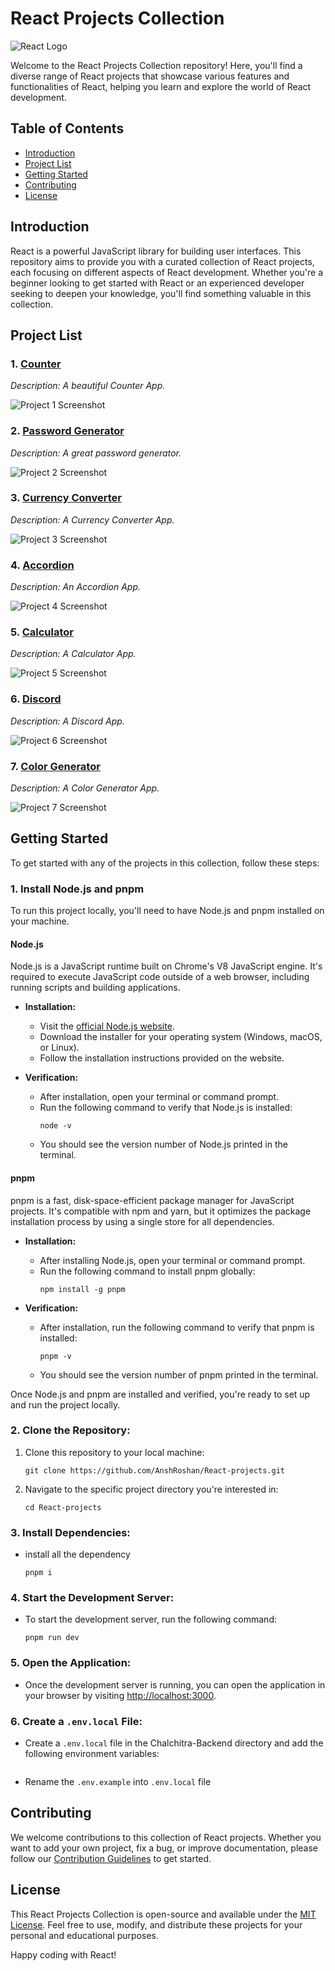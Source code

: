 # React Projects Collection

![React Logo](https://reactjs.org/logo-og.png)

Welcome to the React Projects Collection repository! Here, you'll find a diverse range of React projects that showcase various features and functionalities of React, helping you learn and explore the world of React development.

## Table of Contents

- [Introduction](#introduction)
- [Project List](#project-list)
- [Getting Started](#getting-started)
- [Contributing](#contributing)
- [License](#license)

## Introduction

React is a powerful JavaScript library for building user interfaces. This repository aims to provide you with a curated collection of React projects, each focusing on different aspects of React development. Whether you're a beginner looking to get started with React or an experienced developer seeking to deepen your knowledge, you'll find something valuable in this collection.

## Project List

### 1. [Counter](/src/projects/Counter/)

_Description: A beautiful Counter App._

![Project 1 Screenshot](/src/assets/counter.jpeg)

### 2. [Password Generator](/src/projects/PasswordGenerator/)

_Description: A great password generator._

![Project 2 Screenshot](/src/assets/passwordgen.jpeg)

### 3. [Currency Converter](/src/projects/CurrencyConverter/)

_Description: A Currency Converter App._

![Project 3 Screenshot](/src/assets/currency.jpeg)

### 4. [Accordion](/src/projects/Accordion/)

_Description: An Accordion App._

![Project 4 Screenshot](/src/assets/currency.jpeg)

### 5. [Calculator](/src/projects/Calculator/)

_Description: A Calculator App._

![Project 5 Screenshot](/src/assets/counter.jpeg)

### 6. [Discord](/src/projects/Discord/)

_Description: A Discord App._

![Project 6 Screenshot](/src/assets/counter.jpeg)

### 7. [Color Generator](/src/projects/ColorGenerator/)

_Description: A Color Generator App._

![Project 7 Screenshot](/src/assets/counter.jpeg)

<!--
### 2. [Project Name 2](/projects/project-name-2)

_Description: A brief description of the second project._

![Project 2 Screenshot](/projects/project-name-2/screenshot.png)

### 3. [Project Name 3](/projects/project-name-3)

_Description: A brief description of the third project._

![Project 3 Screenshot](/projects/project-name-3/screenshot.png)

...

### N. [Project Name N](/projects/project-name-N)

_Description: A brief description of the Nth project._

![Project N Screenshot](/projects/project-name-N/screenshot.png)

Each project directory contains its source code, detailed documentation, and a screenshot to give you a glimpse of what it looks like.
-->

## Getting Started

To get started with any of the projects in this collection, follow these steps:

### 1. Install Node.js and pnpm

To run this project locally, you'll need to have Node.js and pnpm installed on your machine.

#### Node.js

Node.js is a JavaScript runtime built on Chrome's V8 JavaScript engine. It's required to execute JavaScript code outside of a web browser, including running scripts and building applications.

- **Installation:**

  - Visit the [official Node.js website](https://nodejs.org/).
  - Download the installer for your operating system (Windows, macOS, or Linux).
  - Follow the installation instructions provided on the website.

- **Verification:**
  - After installation, open your terminal or command prompt.
  - Run the following command to verify that Node.js is installed:
    ```
    node -v
    ```
  - You should see the version number of Node.js printed in the terminal.

#### pnpm

pnpm is a fast, disk-space-efficient package manager for JavaScript projects. It's compatible with npm and yarn, but it optimizes the package installation process by using a single store for all dependencies.

- **Installation:**

  - After installing Node.js, open your terminal or command prompt.
  - Run the following command to install pnpm globally:
    ```
    npm install -g pnpm
    ```

- **Verification:**
  - After installation, run the following command to verify that pnpm is installed:
    ```
    pnpm -v
    ```
  - You should see the version number of pnpm printed in the terminal.

Once Node.js and pnpm are installed and verified, you're ready to set up and run the project locally.

### 2. Clone the Repository:

1. Clone this repository to your local machine:

   ```
   git clone https://github.com/AnshRoshan/React-projects.git
   ```

2. Navigate to the specific project directory you're interested in:

   ```
   cd React-projects
   ```

### 3. Install Dependencies:

- install all the dependency

  ```
  pnpm i
  ```

### 4. Start the Development Server:

- To start the development server, run the following command:

  ```
  pnpm run dev
  ```

### 5. Open the Application:

- Once the development server is running, you can open the application in your browser by visiting [http://localhost:3000](http://localhost:3000).

### 6. Create a `.env.local` File:

- Create a `.env.local` file in the Chalchitra-Backend directory and add the following environment variables:

  ```

  ```

- Rename the `.env.example` into `.env.local` file

## Contributing

We welcome contributions to this collection of React projects. Whether you want to add your own project, fix a bug, or improve documentation, please follow our [Contribution Guidelines](CONTRIBUTING.md) to get started.

## License

This React Projects Collection is open-source and available under the [MIT License](LICENSE). Feel free to use, modify, and distribute these projects for your personal and educational purposes.

Happy coding with React!

